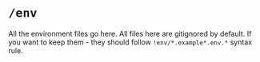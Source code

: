 # `/env`

All the environment files go here.
All files here are gitignored by default.
If you want to keep them - they should follow `!env/*.example*.env.*` syntax rule.
